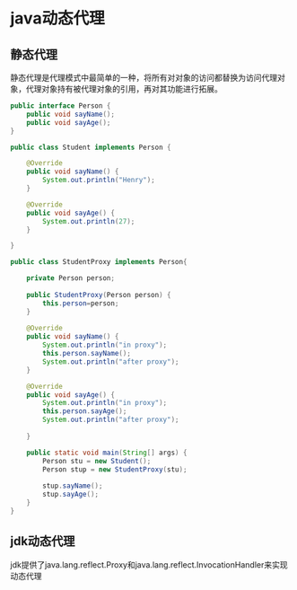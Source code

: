 # java动态代理

## 静态代理

静态代理是代理模式中最简单的一种，将所有对对象的访问都替换为访问代理对象，代理对象持有被代理对象的引用，再对其功能进行拓展。

``` java
public interface Person {
    public void sayName();
    public void sayAge();
}

public class Student implements Person {

    @Override
    public void sayName() {
        System.out.println("Henry");
    }

    @Override
    public void sayAge() {
        System.out.println(27);
    }

}

public class StudentProxy implements Person{

    private Person person;
    
    public StudentProxy(Person person) {
        this.person=person;
    }
    
    @Override
    public void sayName() {
        System.out.println("in proxy");
        this.person.sayName();
        System.out.println("after proxy");
    }

    @Override
    public void sayAge() {
        System.out.println("in proxy");
        this.person.sayAge();
        System.out.println("after proxy");
        
    }

    public static void main(String[] args) {
        Person stu = new Student();
        Person stup = new StudentProxy(stu);
        
        stup.sayName();
        stup.sayAge();
    }
}
```

## jdk动态代理

jdk提供了java.lang.reflect.Proxy和java.lang.reflect.InvocationHandler来实现动态代理
